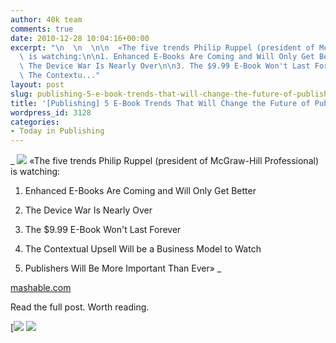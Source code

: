 ```yaml
---
author: 40k team
comments: true
date: 2010-12-28 10:04:16+00:00
excerpt: "\n  \n  \n\n  «The five trends Philip Ruppel (president of McGraw-Hill Professional)\
  \ is watching:\n\n1. Enhanced E-Books Are Coming and Will Only Get Better\n\n2.\
  \ The Device War Is Nearly Over\n\n3. The $9.99 E-Book Won't Last Forever\n\n4.\
  \ The Contextu..."
layout: post
slug: publishing-5-e-book-trends-that-will-change-the-future-of-publishing
title: '[Publishing] 5 E-Book Trends That Will Change the Future of Publishing'
wordpress_id: 3128
categories:
- Today in Publishing
---
```



  


  _
![](http://www.40kbooks.com/wp-content/uploads/quote1.jpg)
  «The five trends Philip Ruppel (president of McGraw-Hill Professional) is watching:
  
  

1. Enhanced E-Books Are Coming and Will Only Get Better
  
  

2. The Device War Is Nearly Over
  
  

3. The $9.99 E-Book Won't Last Forever
  
  

4. The Contextual Upsell Will be a Business Model to Watch
  
  

5. Publishers Will Be More Important Than Ever»
_  

[mashable.com](http://tinyurl.com/3xelkaj)






Read the full post. Worth reading.





[![](http://www.bookcafe.net/filtr/t1.png)
[![](http://www.bookcafe.net/filtr/f1.png)](http://www.facebook.com/pages/40k/122586614419616)


 
    
